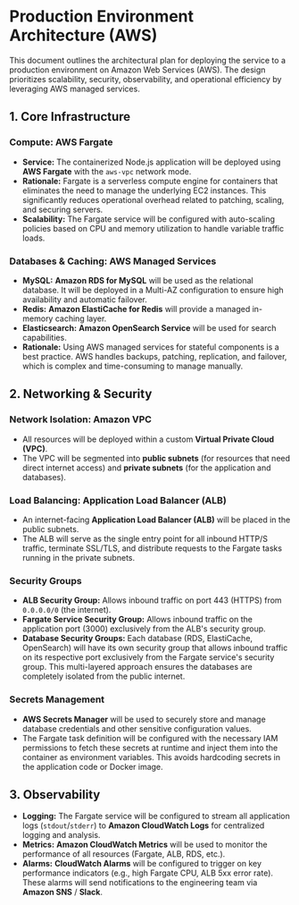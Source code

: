 # Production Environment Architecture (AWS)

This document outlines the architectural plan for deploying the service to a production environment on Amazon Web Services (AWS). The design prioritizes scalability, security, observability, and operational efficiency by leveraging AWS managed services.

## 1. Core Infrastructure

### Compute: AWS Fargate

- **Service:** The containerized Node.js application will be deployed using **AWS Fargate** with the `aws-vpc` network mode.
- **Rationale:** Fargate is a serverless compute engine for containers that eliminates the need to manage the underlying EC2 instances. This significantly reduces operational overhead related to patching, scaling, and securing servers.
- **Scalability:** The Fargate service will be configured with auto-scaling policies based on CPU and memory utilization to handle variable traffic loads.

### Databases & Caching: AWS Managed Services

- **MySQL:** **Amazon RDS for MySQL** will be used as the relational database. It will be deployed in a Multi-AZ configuration to ensure high availability and automatic failover.
- **Redis:** **Amazon ElastiCache for Redis** will provide a managed in-memory caching layer.
- **Elasticsearch:** **Amazon OpenSearch Service** will be used for search capabilities.
- **Rationale:** Using AWS managed services for stateful components is a best practice. AWS handles backups, patching, replication, and failover, which is complex and time-consuming to manage manually.

## 2. Networking & Security

### Network Isolation: Amazon VPC

- All resources will be deployed within a custom **Virtual Private Cloud (VPC)**.
- The VPC will be segmented into **public subnets** (for resources that need direct internet access) and **private subnets** (for the application and databases).

### Load Balancing: Application Load Balancer (ALB)

- An internet-facing **Application Load Balancer (ALB)** will be placed in the public subnets.
- The ALB will serve as the single entry point for all inbound HTTP/S traffic, terminate SSL/TLS, and distribute requests to the Fargate tasks running in the private subnets.

### Security Groups

- **ALB Security Group:** Allows inbound traffic on port 443 (HTTPS) from `0.0.0.0/0` (the internet).
- **Fargate Service Security Group:** Allows inbound traffic on the application port (3000) exclusively from the ALB's security group.
- **Database Security Groups:** Each database (RDS, ElastiCache, OpenSearch) will have its own security group that allows inbound traffic on its respective port exclusively from the Fargate service's security group. This multi-layered approach ensures the databases are completely isolated from the public internet.

### Secrets Management

- **AWS Secrets Manager** will be used to securely store and manage database credentials and other sensitive configuration values.
- The Fargate task definition will be configured with the necessary IAM permissions to fetch these secrets at runtime and inject them into the container as environment variables. This avoids hardcoding secrets in the application code or Docker image.

## 3. Observability

- **Logging:** The Fargate service will be configured to stream all application logs (`stdout`/`stderr`) to **Amazon CloudWatch Logs** for centralized logging and analysis.
- **Metrics:** **Amazon CloudWatch Metrics** will be used to monitor the performance of all resources (Fargate, ALB, RDS, etc.).
- **Alarms:** **CloudWatch Alarms** will be configured to trigger on key performance indicators (e.g., high Fargate CPU, ALB 5xx error rate). These alarms will send notifications to the engineering team via **Amazon SNS** / **Slack**.


